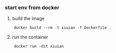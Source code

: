 
### start env from docker
1. build the image
```
    docker build --rm -t xiuian -f Dockerfile .
```
2. run the container
```
    docker run -dit xiuian
```
